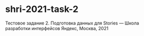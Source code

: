 # shri-2021-task-2
Тестовое задание 2. Подготовка данных для Stories — Школа разработки интерфейсов Яндекс, Москва, 2021
